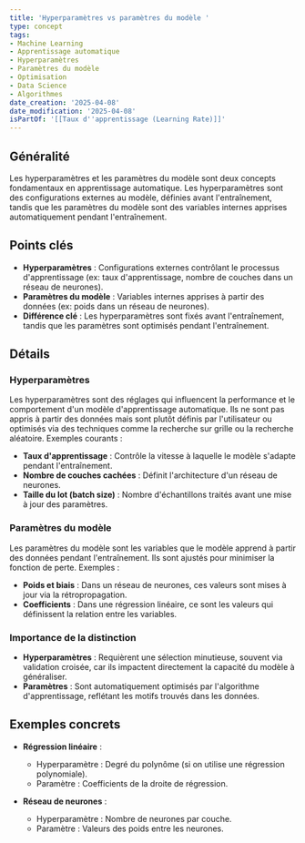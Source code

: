 ```yaml
---
title: 'Hyperparamètres vs paramètres du modèle '
type: concept
tags:
- Machine Learning
- Apprentissage automatique
- Hyperparamètres
- Paramètres du modèle
- Optimisation
- Data Science
- Algorithmes
date_creation: '2025-04-08'
date_modification: '2025-04-08'
isPartOf: '[[Taux d''apprentissage (Learning Rate)]]'
---
```

## Généralité

Les hyperparamètres et les paramètres du modèle sont deux concepts fondamentaux en apprentissage automatique. Les hyperparamètres sont des configurations externes au modèle, définies avant l'entraînement, tandis que les paramètres du modèle sont des variables internes apprises automatiquement pendant l'entraînement.

## Points clés

- **Hyperparamètres** : Configurations externes contrôlant le processus d'apprentissage (ex: taux d'apprentissage, nombre de couches dans un réseau de neurones).
- **Paramètres du modèle** : Variables internes apprises à partir des données (ex: poids dans un réseau de neurones).
- **Différence clé** : Les hyperparamètres sont fixés avant l'entraînement, tandis que les paramètres sont optimisés pendant l'entraînement.

## Détails

### Hyperparamètres
Les hyperparamètres sont des réglages qui influencent la performance et le comportement d'un modèle d'apprentissage automatique. Ils ne sont pas appris à partir des données mais sont plutôt définis par l'utilisateur ou optimisés via des techniques comme la recherche sur grille ou la recherche aléatoire. Exemples courants :
- **Taux d'apprentissage** : Contrôle la vitesse à laquelle le modèle s'adapte pendant l'entraînement.
- **Nombre de couches cachées** : Définit l'architecture d'un réseau de neurones.
- **Taille du lot (batch size)** : Nombre d'échantillons traités avant une mise à jour des paramètres.

### Paramètres du modèle
Les paramètres du modèle sont les variables que le modèle apprend à partir des données pendant l'entraînement. Ils sont ajustés pour minimiser la fonction de perte. Exemples :
- **Poids et biais** : Dans un réseau de neurones, ces valeurs sont mises à jour via la rétropropagation.
- **Coefficients** : Dans une régression linéaire, ce sont les valeurs qui définissent la relation entre les variables.

### Importance de la distinction
- **Hyperparamètres** : Requièrent une sélection minutieuse, souvent via validation croisée, car ils impactent directement la capacité du modèle à généraliser.
- **Paramètres** : Sont automatiquement optimisés par l'algorithme d'apprentissage, reflétant les motifs trouvés dans les données.

## Exemples concrets

- **Régression linéaire** :
  - Hyperparamètre : Degré du polynôme (si on utilise une régression polynomiale).
  - Paramètre : Coefficients de la droite de régression.

- **Réseau de neurones** :
  - Hyperparamètre : Nombre de neurones par couche.
  - Paramètre : Valeurs des poids entre les neurones.